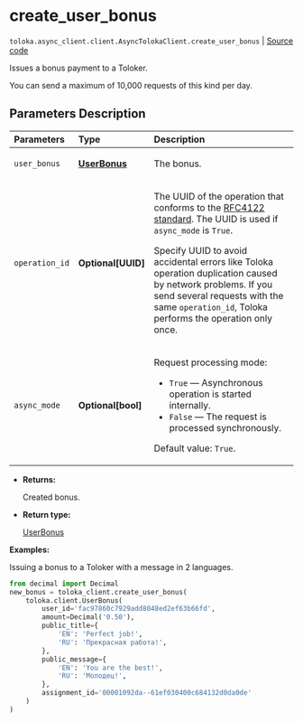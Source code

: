 # create_user_bonus
`toloka.async_client.client.AsyncTolokaClient.create_user_bonus` | [Source code](https://github.com/Toloka/toloka-kit/blob/v1.2.3/src/client/__init__.py#L0)

Issues a bonus payment to a Toloker.


You can send a maximum of 10,000 requests of this kind per day.

## Parameters Description

| Parameters | Type | Description |
| :----------| :----| :-----------|
`user_bonus`|**[UserBonus](toloka.client.user_bonus.UserBonus.md)**|<p>The bonus.</p>
`operation_id`|**Optional\[UUID\]**|<p>The UUID of the operation that conforms to the [RFC4122 standard](https://tools.ietf.org/html/rfc4122). The UUID is used if `async_mode` is `True`.</p> <p>Specify UUID to avoid accidental errors like Toloka operation duplication caused by network problems. If you send several requests with the same `operation_id`, Toloka performs the operation only once.</p>
`async_mode`|**Optional\[bool\]**|<p>Request processing mode:</p> <ul> <li>`True` — Asynchronous operation is started internally.</li> <li>`False` — The request is processed synchronously.</li> </ul> <p></p><p>Default value: `True`.</p>

* **Returns:**

  Created bonus.

* **Return type:**

  [UserBonus](toloka.client.user_bonus.UserBonus.md)

**Examples:**

Issuing a bonus to a Toloker with a message in 2 languages.

```python
from decimal import Decimal
new_bonus = toloka_client.create_user_bonus(
    toloka.client.UserBonus(
        user_id='fac97860c7929add8048ed2ef63b66fd',
        amount=Decimal('0.50'),
        public_title={
            'EN': 'Perfect job!',
            'RU': 'Прекрасная работа!',
        },
        public_message={
            'EN': 'You are the best!',
            'RU': 'Молодец!',
        },
        assignment_id='00001092da--61ef030400c684132d0da0de'
    )
)
```
